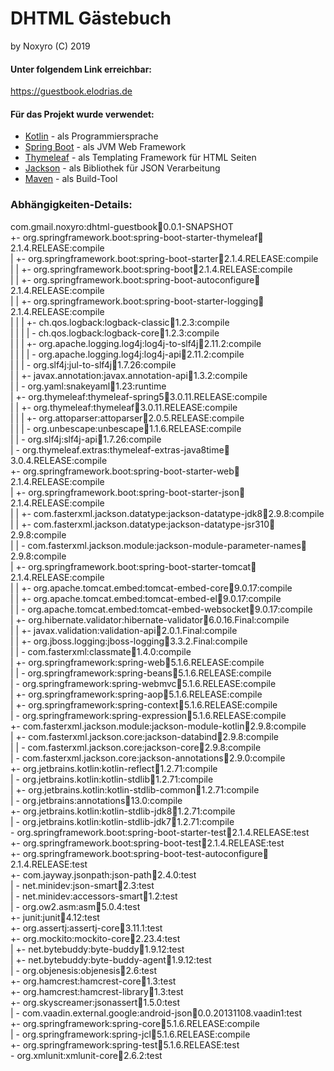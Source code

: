 # DHTML Gästebuch
by Noxyro (C) 2019

#### Unter folgendem Link erreichbar:

https://guestbook.elodrias.de


#### Für das Projekt wurde verwendet:

- [Kotlin](https://kotlinlang.org/) - als Programmiersprache
- [Spring Boot](https://spring.io/projects/spring-boot) - als JVM Web Framework
- [Thymeleaf](https://www.thymeleaf.org/) - als Templating Framework für HTML Seiten
- [Jackson](https://github.com/FasterXML/jackson) - als Bibliothek für JSON Verarbeitung
- [Maven](https://maven.apache.org/) - als Build-Tool


### Abhängigkeiten-Details:

com.gmail.noxyro:dhtml-guestbook:jar:0.0.1-SNAPSHOT  
+- org.springframework.boot:spring-boot-starter-thymeleaf:jar:2.1.4.RELEASE:compile  
|  +- org.springframework.boot:spring-boot-starter:jar:2.1.4.RELEASE:compile  
|  |  +- org.springframework.boot:spring-boot:jar:2.1.4.RELEASE:compile  
|  |  +- org.springframework.boot:spring-boot-autoconfigure:jar:2.1.4.RELEASE:compile  
|  |  +- org.springframework.boot:spring-boot-starter-logging:jar:2.1.4.RELEASE:compile  
|  |  |  +- ch.qos.logback:logback-classic:jar:1.2.3:compile  
|  |  |  |  \- ch.qos.logback:logback-core:jar:1.2.3:compile  
|  |  |  +- org.apache.logging.log4j:log4j-to-slf4j:jar:2.11.2:compile  
|  |  |  |  \- org.apache.logging.log4j:log4j-api:jar:2.11.2:compile  
|  |  |  \- org.slf4j:jul-to-slf4j:jar:1.7.26:compile  
|  |  +- javax.annotation:javax.annotation-api:jar:1.3.2:compile  
|  |  \- org.yaml:snakeyaml:jar:1.23:runtime  
|  +- org.thymeleaf:thymeleaf-spring5:jar:3.0.11.RELEASE:compile  
|  |  +- org.thymeleaf:thymeleaf:jar:3.0.11.RELEASE:compile  
|  |  |  +- org.attoparser:attoparser:jar:2.0.5.RELEASE:compile  
|  |  |  \- org.unbescape:unbescape:jar:1.1.6.RELEASE:compile  
|  |  \- org.slf4j:slf4j-api:jar:1.7.26:compile  
|  \- org.thymeleaf.extras:thymeleaf-extras-java8time:jar:3.0.4.RELEASE:compile  
+- org.springframework.boot:spring-boot-starter-web:jar:2.1.4.RELEASE:compile  
|  +- org.springframework.boot:spring-boot-starter-json:jar:2.1.4.RELEASE:compile  
|  |  +- com.fasterxml.jackson.datatype:jackson-datatype-jdk8:jar:2.9.8:compile  
|  |  +- com.fasterxml.jackson.datatype:jackson-datatype-jsr310:jar:2.9.8:compile  
|  |  \- com.fasterxml.jackson.module:jackson-module-parameter-names:jar:2.9.8:compile  
|  +- org.springframework.boot:spring-boot-starter-tomcat:jar:2.1.4.RELEASE:compile  
|  |  +- org.apache.tomcat.embed:tomcat-embed-core:jar:9.0.17:compile  
|  |  +- org.apache.tomcat.embed:tomcat-embed-el:jar:9.0.17:compile  
|  |  \- org.apache.tomcat.embed:tomcat-embed-websocket:jar:9.0.17:compile  
|  +- org.hibernate.validator:hibernate-validator:jar:6.0.16.Final:compile  
|  |  +- javax.validation:validation-api:jar:2.0.1.Final:compile  
|  |  +- org.jboss.logging:jboss-logging:jar:3.3.2.Final:compile  
|  |  \- com.fasterxml:classmate:jar:1.4.0:compile  
|  +- org.springframework:spring-web:jar:5.1.6.RELEASE:compile  
|  |  \- org.springframework:spring-beans:jar:5.1.6.RELEASE:compile  
|  \- org.springframework:spring-webmvc:jar:5.1.6.RELEASE:compile  
|     +- org.springframework:spring-aop:jar:5.1.6.RELEASE:compile  
|     +- org.springframework:spring-context:jar:5.1.6.RELEASE:compile  
|     \- org.springframework:spring-expression:jar:5.1.6.RELEASE:compile  
+- com.fasterxml.jackson.module:jackson-module-kotlin:jar:2.9.8:compile  
|  +- com.fasterxml.jackson.core:jackson-databind:jar:2.9.8:compile  
|  |  \- com.fasterxml.jackson.core:jackson-core:jar:2.9.8:compile  
|  \- com.fasterxml.jackson.core:jackson-annotations:jar:2.9.0:compile  
+- org.jetbrains.kotlin:kotlin-reflect:jar:1.2.71:compile  
|  \- org.jetbrains.kotlin:kotlin-stdlib:jar:1.2.71:compile  
|     +- org.jetbrains.kotlin:kotlin-stdlib-common:jar:1.2.71:compile  
|     \- org.jetbrains:annotations:jar:13.0:compile  
+- org.jetbrains.kotlin:kotlin-stdlib-jdk8:jar:1.2.71:compile  
|  \- org.jetbrains.kotlin:kotlin-stdlib-jdk7:jar:1.2.71:compile  
\- org.springframework.boot:spring-boot-starter-test:jar:2.1.4.RELEASE:test  
   +- org.springframework.boot:spring-boot-test:jar:2.1.4.RELEASE:test  
   +- org.springframework.boot:spring-boot-test-autoconfigure:jar:2.1.4.RELEASE:test  
   +- com.jayway.jsonpath:json-path:jar:2.4.0:test  
   |  \- net.minidev:json-smart:jar:2.3:test  
   |     \- net.minidev:accessors-smart:jar:1.2:test  
   |        \- org.ow2.asm:asm:jar:5.0.4:test  
   +- junit:junit:jar:4.12:test  
   +- org.assertj:assertj-core:jar:3.11.1:test  
   +- org.mockito:mockito-core:jar:2.23.4:test  
   |  +- net.bytebuddy:byte-buddy:jar:1.9.12:test  
   |  +- net.bytebuddy:byte-buddy-agent:jar:1.9.12:test  
   |  \- org.objenesis:objenesis:jar:2.6:test  
   +- org.hamcrest:hamcrest-core:jar:1.3:test  
   +- org.hamcrest:hamcrest-library:jar:1.3:test  
   +- org.skyscreamer:jsonassert:jar:1.5.0:test  
   |  \- com.vaadin.external.google:android-json:jar:0.0.20131108.vaadin1:test  
   +- org.springframework:spring-core:jar:5.1.6.RELEASE:compile  
   |  \- org.springframework:spring-jcl:jar:5.1.6.RELEASE:compile  
   +- org.springframework:spring-test:jar:5.1.6.RELEASE:test  
   \- org.xmlunit:xmlunit-core:jar:2.6.2:test  
